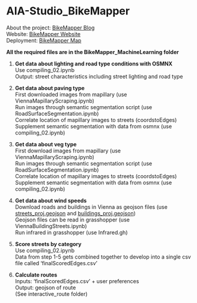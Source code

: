 # AIA-Studio_BikeMapper

About the project:  <a href="https://www.iaacblog.com/programs/bikemapper/">BikeMapper Blog</a>  <br>
Website:            <a href="http://aia22.iaac.net:8080/g1">BikeMapper Website</a>  <br>
Deployment:         <a href="http://aia22.iaac.net:8080/g1/map">BikeMapper Map</a>  <br>

**All the required files are in the BikeMapper_MachineLearning folder** <br>

1. **Get data about lighting and road type conditions with OSMNX** <br>
Use compiling_02.ipynb <br>
Output: street characteristics including street lighting and road type <br>

2. **Get data about paving type** <br>
First downloaded images from mapillary (use ViennaMapillaryScraping.ipynb) <br>
Run images through semantic segmentation script (use RoadSurfaceSegmentation.ipynb) <br>
Correlate location of mapillary images to streets (coordstoEdges) <br>
Supplement semantic segmentation with data from osmnx (use compiling_02.ipynb) <br>

3. **Get data about veg type** <br>
First download images from mapillary (use ViennaMapillaryScraping.ipynb) <br>
Run images through semantic segmentation script (use RoadSurfaceSegmentation.ipynb) <br>
Correlate location of mapillary images to streets (coordstoEdges) <br>
Supplement semantic segmentation with data from osmnx (use compiling_02.ipynb) <br>

4. **Get data about wind speeds** <br>
Download roads and buildings in Vienna as geojson files 
(use <a href="https://drive.google.com/file/d/1-Lo4ighf97Rwxag09GhExjnTt18Xo5iD/view?usp=sharing">streets_proj.geojson</a> and <a href="https://drive.google.com/file/d/1-4Zu93BIYUDB79zqHrRRGqm9GutjH5Xd/view?usp=sharing">buildings_proj.geojson</a>) <br>
Geojson files can be read in grasshopper (use ViennaBuildingStreets.ipynb) <br>
Run infrared in grasshopper (use Infrared.gh) <br>

5. **Score streets by category** <br>
Use compiling_02.ipynb <br>
Data from step 1-5 gets combined together to develop into a single csv file called ‘finalScoredEdges.csv’ <br>

6. **Calculate routes** <br>
Inputs: ‘finalScoredEdges.csv’ + user preferences <br>
Output: geojson of route <br>
(See interactive_route folder) <br>



